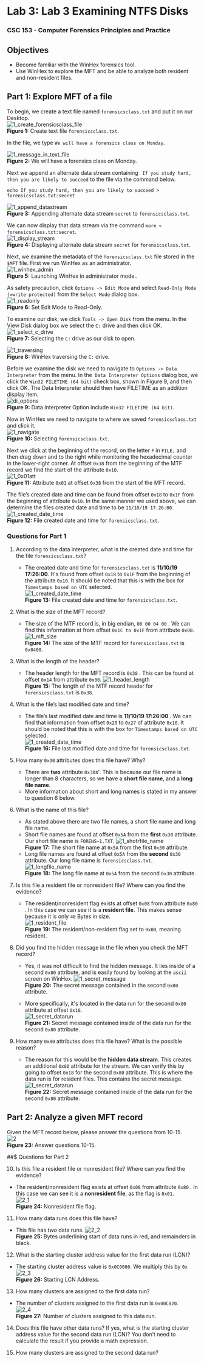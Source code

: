 # Lab 3: Lab 3 Examining NTFS Disks
### CSC 153 - Computer Forensics Principles and Practice

## Objectives  
* Become familiar with the WinHex forensics tool.
* Use WinHex to explore the MFT and be able to analyze both resident and non-resident files.


## Part 1: Explore MFT of a file

To begin, we create a text file named `forensicsclass.txt` and put it on our Desktop.  
![1_create_forensicsclass_file](./images/1_create_forensicsclass_file.png)  
**Figure 1:** Create text file `forensicsclass.txt`.  

In the file, we type `We will have a forensics class on Monday`.  

![1_message_in_text_file](./images/1_message_in_text_file.png)  
**Figure 2:** We will have a forensics class on Monday.  

Next we append an alternate data stream containing ` If you study hard, then you are likely to succeed` to the file via the command below.

```console
echo If you study hard, then you are likely to succeed > forensicsclass.txt:secret
```  


![1_append_datastream](./images/1_append_datastream.png)  
**Figure 3:** Appending alternate data stream `secret` to `forensicsclass.txt`.  

We can now display that data stream via the command `more < forensicsclass.txt:secret`.  
![1_display_stream](./images/1_display_stream.png)  
**Figure 4:** Displaying alternate data stream `secret` for `forensicsclass.txt`.

Next,  we examine the metadata of the `forensicsclass.txt` file stored in the `$MFT` file. First we run WinHex as an administrator.  
![1_winhex_admin](./images/1_winhex_admin.png)  
**Figure 5:** Launching WinHex in administrator mode..

As safety precaution, click `Options -> Edit Mode` and select `Read-Only Mode (=write protected)` from the `Select Mode` dialog box.  
![1_readonly](./images/1_readonly.png)  
**Figure 6:** Set Edit Mode to Read-Only.  


To examine our disk, we click `Tools -> Open Disk` from the menu. In the View Disk dialog box we select the `C:` drive and then click OK.  
![1_select_c_drive](./images/1_select_c_drive.png)  
**Figure 7:** Selecting the `C:` drive as our disk to open.  

![1_traversing](./images/1_traversing.png)  
**Figure 8:** WinHex traversing the `C:` drive.  


Before we examine the disk we need to navigate to `Options -> Data Interpreter` from the menu. In the` Data Interpreter Options` dialog box, we click the `Win32 FILETIME (64 bit)` check box, shown in Figure 9, and then click OK. The Data Interpreter should then have FILETIME as an addition display item.  
![di_options](./images/1_di_options.png)  
**Figure 9:** Data Interpreter Option include `Win32 FILETIME (64 bit)`.  


Now in WinHex we need to navigate to where we saved `forensicsclass.txt` and click it.  
![1_navigate](./images/1_nagivate.png)  
**Figure 10:** Selecting `forensicsclass.txt`.  


Next we click at the beginning of the record, on the letter `F` in `FILE,` and then drag down and to the right while monitoring the hexadecimal counter in the lower-right corner. At offset `0x38` from the beginning of the MTF record we find the start of the attribute `0x10`.   
![1_0x01att](./images/1_0x01att.png)  
**Figure 11:** Attribute `0x01` at offset `0x38` from the start of the MFT record.

The file’s created date and time can be found from offset `0x18` to `0x1F` from the beginning of attribute `0x10`.  In the same manner we used above, we can determine the files created date and time to be `11/10/19 17:26:00`.  
![1_created_date_time](./images/1_created_date_time.png)  
**Figure 12:** File created date and time for `forensicsclass.txt`.  



### Questions for Part 1  
1. According to the data interpreter, what is the created date and time for the file `forensicsclass.txt`?  
    * The created date and time for `forensicsclass.txt` is **11/10/19 17:26:00**. It's found from offset `0x18` to `0x1F` from the beginning of  the attribute `0x10`. It should be noted that this is with the box for `Timestamps based on UTC` selected.    
    ![1_created_date_time](./images/1_created_date_time.png)  
    **Figure 13:** File created date and time for `forensicsclass.txt`.

2. What is the size of the MFT record?
    * The size of the MTF record is, in big endian, `00 00 04 00` . We can find this information at from offset `0x1C to 0x1F` from attribute `0x00`.  
    ![1_mft_size](./images/1_mft_size.png)    
    **Figure 14:** The size of the MTF record for `forensicsclass.txt` is `0x0400`.

3. What is the length of the header?  
	* The header length for the MFT record is `0x38` . This can be found at offset `0x14` from attribute `0x00`.
	![1_header_length](./images/1_header_length.png)  
	**Figure 15:** The length of the MTF record header for `forensicsclass.txt` is `0x38`.  

4. What is the file’s last modified date and time?  
	* The file’s last modified date and time is  **11/10/19 17:26:00** . We can find that information from offset `0x20` to `0x27` of attribute `0x10`. It should be noted that this is with the box for `Timestamps based on UTC` selected.  
	![1_created_date_time](./images/1_created_date_time.png)  
    **Figure 16:** File last modified date and time for `forensicsclass.txt`.


5. How many `0x30` attributes does this file have? Why?  
   * There are **two** attribute `0x30`s'. This is because our file name is longer than 8 characters, so we have a **short file name**, and a **long file name**.
   * More information about short and long names is stated in my answer to question 6 below.

6. What is the name of this file?
   * As stated above there are two file names, a short file name and long file name.
   * Short file names are found at offset `0x5A` from the **first** `0x30` attribute. Our short file name is `FORENS~1.TXT`.
   ![1_shotrfile_name](./images/1_shortfile_name.png)    
   **Figure 17:** The short file name at `0x5A` from the first `0x30` attribute.    
   * Long file names are found at offset `0x5A` from the **second** `0x30` attribute. Our long file name is `forensicsclass.txt`.
   ![1_longfile_name](./images/1_longfile_name.png)  
   **Figure 18:** The long file name at `0x5A` from the second `0x30` attribute.

7. Is this file a resident file or nonresident file? Where can you find the evidence?  
	* The resident/nonresident flag exists at offset `0x08` from attribute `0x80` . In this case we can see it is a **resident file**. This makes sense because it is only `40` Bytes in size.  
	![1_resident_file](./images/1_resident_file.png)  
	**Figure 19:** The resident/non-resident flag set to `0x00`, meaning resident.


8. Did you find the hidden message in the file when you check the MFT record?   
	* Yes, it was not difficult to find the hidden message. It lies inside of a second `0x80` attribute, and is easily found by looking at the `ascii` screen on WinHex.
	![1_secret_message](./images/1_secret_message.png)  
	**Figure 20:** The secret message contained in the second `0x80` attribute.  

	* More specifically, it's located in the data run for the second `0x80` attribute at offset `0x18`.  
	![1_secret_datarun](./images/1_secret_datarun.png)  
	**Figure 21:** Secret message contained inside of the data run for the second `0x80` attribute.


9. How many `0x80` attributes does this file have? What is the possible reason?  
	* The reason for this would be the **hidden data stream**. This creates an additional `0x80` attribute for the stream. We can verify this by going to offset `0x18` for the second `0x80` attribute. This is where the data run is for resident files. This contains the secret message.  
	![1_secret_datarun](./images/1_secret_datarun.png)  
	**Figure 22:** Secret message contained inside of the data run for the second `0x80` attribute.


## Part 2: Analyze a given MFT record  

Given the MFT record below, please answer the questions from 10-15.  
![2](./images/2.png)  
**Figure 23:** Answer questions 10-15.  

##$ Questions for Part 2  

10. Is this file a resident file or nonresident file? Where can you find the evidence?  
  * The resident/nonresident flag exists at offset `0x08` from attribute `0x80` . In this case we can see it is a **nonresident file**, as the flag is `0x01`.  
  ![2_1](./images/2_1.png)  
  **Figure 24:** Nonresident file flag.

11. How many data runs does this file have?  
  * This file has *two* data runs.
  ![2_2](./images/2_2.png)  
  **Figure 25:** Bytes underlining start of data runs in red, and remainders in black.

12. What is the starting cluster address value for the first data run (LCN)?  
  * The starting cluster address value is `0x0C0000`. We multiply this by `0x`
  ![2_3](./images/2_3.png)  
  **Figure 26:** Starting LCN Address.

13. How many clusters are assigned to the first data run?  
  * The number of clusters assigned to the first data run is `0x00C820`.  
  ![2_4](./images/2_4.png)  
  **Figure 27:** Number of clusters assigned to this data run.

14. Does this file have other data runs? If yes, what is the starting cluster address value for the second data run (LCN)? You don’t need to calculate the result if you provide a math expression.  

15. How many clusters are assigned to the second data run?
